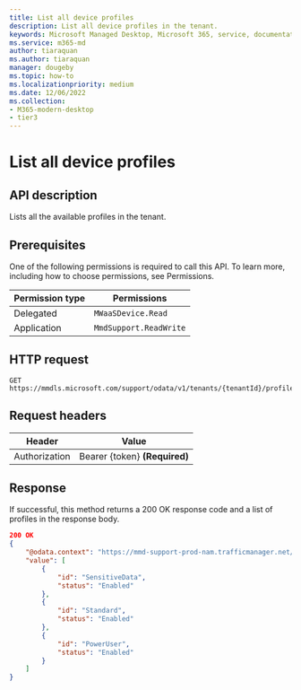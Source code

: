 ```yaml
---
title: List all device profiles
description: List all device profiles in the tenant.
keywords: Microsoft Managed Desktop, Microsoft 365, service, documentation
ms.service: m365-md
author: tiaraquan
ms.author: tiaraquan
manager: dougeby
ms.topic: how-to
ms.localizationpriority: medium
ms.date: 12/06/2022
ms.collection: 
- M365-modern-desktop
- tier3
---
```


# List all device profiles

## API description

Lists all the available profiles in the tenant.

## Prerequisites

One of the following permissions is required to call this API. To learn more, including how to choose permissions, see Permissions.

| Permission type | Permissions |
| --- | --- |
| Delegated | `MWaaSDevice.Read` |
| Application | `MmdSupport.ReadWrite` |

## HTTP request

```http
GET https://mmdls.microsoft.com/support/odata/v1/tenants/{tenantId}/profiles  
```

## Request headers

| Header | Value  |
| --- | --- |
| Authorization | Bearer {token} **(Required)** |

## Response

If successful, this method returns a 200 OK response code and a list of profiles in the response body.

```json
200 OK
{ 
    "@odata.context": "https://mmd-support-prod-nam.trafficmanager.net/odata/v1/$metadata#Profile", 
    "value": [ 
        { 
            "id": "SensitiveData", 
            "status": "Enabled" 
        }, 
        { 
            "id": "Standard", 
            "status": "Enabled" 
        }, 
        { 
            "id": "PowerUser", 
            "status": "Enabled" 
        } 
    ] 
} 
```
